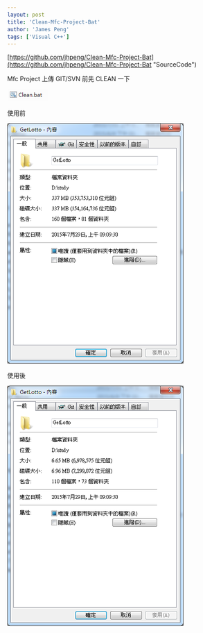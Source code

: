```yaml
---
layout: post
title: 'Clean-Mfc-Project-Bat'
author: 'James Peng'
tags: ['Visual C++']
---
```



[https://github.com/jhpeng/Clean-Mfc-Project-Bat](https://github.com/jhpeng/Clean-Mfc-Project-Bat "SourceCode")

Mfc Project 上傳 GIT/SVN 前先 CLEAN 一下

![](..\images\2015-07-31-CleanMfcProjectBat\a7ePp1e.png)

使用前

![](..\images\2015-07-31-CleanMfcProjectBat\krnqgv1.png)

使用後

![](..\images\2015-07-31-CleanMfcProjectBat\iTxaRpL.png)
